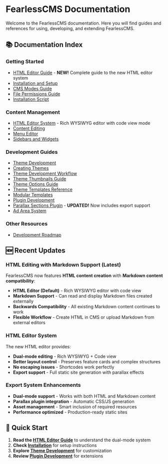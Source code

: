 # FearlessCMS Documentation

Welcome to the FearlessCMS documentation. Here you will find guides and references for using, developing, and extending FearlessCMS.

## 📚 Documentation Index

### Getting Started
- [HTML Editor Guide](html-editor-guide.md) - **NEW!** Complete guide to the new HTML editor system
- [Installation and Setup](gettingstarted.md)
- [CMS Modes Guide](cms-modes.md)
- [File Permissions Guide](file-permissions.md)
- [Installation Script](install.md)

### Content Management
- [HTML Editor System](html-editor-guide.md) - Rich WYSIWYG editor with code view mode
- [Content Editing](content-editing.md)
- [Menu Editor](menueditor.md)
- [Sidebars and Widgets](sidebars-widgets.md)

### Development Guides
- [Theme Development](theme-development-index.md)
- [Creating Themes](creating-themes.md)
- [Theme Development Workflow](theme-development-workflow.md)
- [Theme Thumbnails Guide](theme-thumbnails-guide.md)
- [Theme Options Guide](theme-options-guide.md)
- [Theme Templates Reference](theme-templates-reference.md)
- [Modular Templates](modular-templates.md)
- [Plugin Development](plugin-development-guide.md)
- [Parallax Sections Plugin](parallax-plugin.md) - **UPDATED!** Now includes export support
- [Ad Area System](ad-area-system.md)

### Other Resources
- [Development Roadmap](devroadmap.md)

## 🆕 Recent Updates

### HTML Editing with Markdown Support (Latest)
FearlessCMS now features **HTML content creation** with **Markdown content compatibility**:

- **HTML Editor (Default)** - Rich WYSIWYG editor with code view
- **Markdown Support** - Can read and display Markdown files created externally
- **Backwards Compatibility** - All existing Markdown content continues to work
- **Flexible Workflow** - Create HTML in CMS or upload Markdown from external editors

### HTML Editor System
The new HTML editor provides:
- **Dual-mode editing** - Rich WYSIWYG + Code view
- **Better layout control** - Preserves feature cards and complex structures
- **No escaping issues** - Shortcodes work perfectly
- **Export support** - Full static site generation with parallax effects

### Export System Enhancements
- **Dual-mode support** - Works with both HTML and Markdown content
- **Parallax plugin integration** - Automatic CSS/JS generation
- **Asset management** - Smart inclusion of required resources
- **Performance optimized** - Production-ready static sites

## 🚀 Quick Start

1. **Read the [HTML Editor Guide](html-editor-guide.md)** to understand the dual-mode system
2. **Check [Installation](install.md)** for setup instructions
3. **Explore [Theme Development](theme-development-index.md)** for customization
4. **Review [Plugin Development](plugin-development-guide.md)** for extensions

